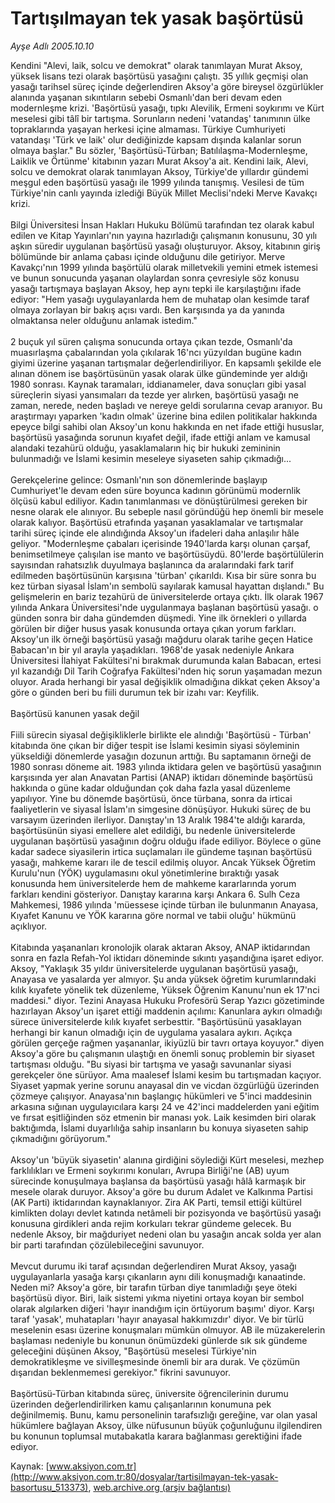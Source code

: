 # Tartışılmayan tek yasak başörtüsü

*Ayşe Adlı 2005.10.10*

<div class="pNewsDetailMainContent" itemprop="articleBody">
 Kendini "Alevi, laik, solcu ve demokrat" olarak tanımlayan Murat  Aksoy, yüksek lisans tezi olarak başörtüsü yasağını çalıştı. 35 yıllık geçmişi olan yasağı tarihsel süreç içinde değerlendiren Aksoy'a göre bireysel özgürlükler alanında yaşanan sıkıntıların sebebi Osmanlı'dan beri devam eden modernleşme krizi. 'Başörtüsü yasağı, tıpkı Alevilik, Ermeni soykırımı ve Kürt meselesi gibi tâlî bir tartışma. Sorunların nedeni 'vatandaş' tanımının ülke topraklarında yaşayan herkesi içine almaması. Türkiye Cumhuriyeti vatandaşı 'Türk ve laik' olur dediğinizde kapsam dışında kalanlar sorun olmaya başlar." Bu sözler, 'Başörtüsü-Türban; Batılılaşma-Modernleşme, Laiklik ve Örtünme' kitabının yazarı Murat Aksoy'a ait. Kendini laik, Alevi, solcu ve demokrat olarak tanımlayan Aksoy, Türkiye'de yıllardır gündemi meşgul eden başörtüsü yasağı ile 1999 yılında tanışmış. Vesilesi de tüm Türkiye'nin canlı yayında izlediği Büyük Millet Meclisi'ndeki Merve Kavakçı krizi.
 <br/>
 <br/>
 Bilgi Üniversitesi İnsan Hakları Hukuku Bölümü tarafından tez olarak kabul edilen ve Kitap Yayınları'nın yayına hazırladığı çalışmanın konusunu, 30 yılı aşkın süredir uygulanan başörtüsü yasağı oluşturuyor. Aksoy, kitabının giriş bölümünde bir anlama çabası içinde olduğunu dile getiriyor. Merve Kavakçı'nın 1999 yılında başörtülü olarak milletvekili yemini etmek istemesi ve bunun sonucunda yaşanan olaylardan sonra çevresiyle söz konusu yasağı tartışmaya başlayan Aksoy, hep aynı tepki ile karşılaştığını ifade ediyor: "Hem yasağı uygulayanlarda hem de muhatap olan kesimde taraf olmaya zorlayan bir bakış açısı vardı. Ben karşısında ya da yanında olmaktansa neler olduğunu anlamak istedim."
 <br/>
 <br/>
 2 buçuk yıl süren çalışma sonucunda ortaya çıkan tezde, Osmanlı'da muasırlaşma çabalarından yola çıkılarak 16'ncı yüzyıldan bugüne kadın giyimi üzerine yaşanan tartışmalar değerlendiriliyor. En kapsamlı şekilde ele alınan dönem ise başörtüsünün yasak olarak ülke gündeminde yer aldığı 1980 sonrası. Kaynak taramaları, iddianameler, dava sonuçları gibi yasal süreçlerin siyasi yansımaları da tezde yer alırken, başörtüsü yasağı ne zaman, nerede, neden başladı ve nereye geldi sorularına cevap aranıyor. Bu araştırmayı yaparken 'kadın olmak' üzerine bina edilen politikalar hakkında epeyce bilgi sahibi olan Aksoy'un konu hakkında en net ifade ettiği hususlar, başörtüsü yasağında sorunun kıyafet değil, ifade ettiği anlam ve kamusal alandaki tezahürü olduğu, yasaklamaların hiç bir hukuki zemininin bulunmadığı ve İslami kesimin meseleye siyaseten sahip çıkmadığı...
 <br/>
 <br/>
 Gerekçelerine gelince: Osmanlı'nın son dönemlerinde başlayıp Cumhuriyet'le devam eden süre boyunca kadının görünümü modernlik ölçüsü kabul ediliyor. Kadın tanımlanması ve dönüştürülmesi gereken bir nesne olarak ele alınıyor. Bu sebeple nasıl göründüğü hep önemli bir mesele olarak kalıyor. Başörtüsü etrafında yaşanan yasaklamalar ve tartışmalar tarihi süreç içinde ele alındığında Aksoy'un ifadeleri daha anlaşılır hâle geliyor. "Modernleşme çabaları içerisinde 1940'larda karşı olunan çarşaf, benimsetilmeye çalışılan ise manto ve başörtüsüydü. 80'lerde başörtülülerin sayısından rahatsızlık duyulmaya başlanınca da aralarındaki fark tarif edilmeden başörtüsünün karşısına 'türban' çıkarıldı. Kısa bir süre sonra bu kez türban siyasal İslam'ın sembolü sayılarak kamusal hayattan dışlandı." Bu gelişmelerin en bariz tezahürü de üniversitelerde ortaya çıktı. İlk olarak 1967 yılında Ankara Üniversitesi'nde uygulanmaya başlanan başörtüsü yasağı. o günden sonra bir daha gündemden düşmedi. Yine ilk örnekleri o yıllarda görülen bir diğer husus yasak konusunda ortaya çıkan yorum farkları. Aksoy'un ilk örneği başörtüsü yasağı mağduru olarak tarihe geçen Hatice Babacan'ın bir yıl arayla yaşadıkları. 1968'de yasak nedeniyle Ankara Üniversitesi İlahiyat Fakültesi'ni bırakmak durumunda kalan Babacan, ertesi yıl kazandığı Dil Tarih Coğrafya Fakültesi'nden hiç sorun yaşamadan mezun oluyor. Arada herhangi bir yasal değişiklik olmadığına dikkat çeken Aksoy'a göre o günden beri bu fiili durumun tek bir izahı var: Keyfilik.
 <br/>
 <br/>
 Başörtüsü kanunen yasak değil
 <br/>
 <br/>
 Fiili sürecin siyasal değişikliklerle birlikte ele alındığı 'Başörtüsü - Türban' kitabında öne çıkan bir diğer tespit ise İslami kesimin siyasi söyleminin yükseldiği dönemlerde yasağın dozunun arttığı. Bu saptamanın örneği de 1980 sonrası döneme ait. 1983 yılında iktidara gelen ve başörtüsü yasağının karşısında yer alan Anavatan Partisi (ANAP) iktidarı döneminde başörtüsü hakkında o güne kadar olduğundan çok daha fazla yasal düzenleme yapılıyor. Yine bu dönemde başörtüsü, önce türbana, sonra da irticai faaliyetlerin ve siyasal İslam'ın simgesine dönüşüyor. Hukuki süreç de bu varsayım üzerinden ilerliyor. Danıştay'ın 13 Aralık 1984'te aldığı kararda, başörtüsünün siyasi emellere alet edildiği, bu nedenle üniversitelerde uygulanan başörtüsü yasağının doğru olduğu ifade ediliyor. Böylece o güne kadar sadece siyasilerin irtica suçlamaları ile gündeme taşınan başörtüsü yasağı, mahkeme kararı ile de tescil edilmiş oluyor. Ancak Yüksek Öğretim Kurulu'nun (YÖK) uygulamasını okul yönetimlerine bıraktığı yasak konusunda hem üniversitelerde hem de mahkeme kararlarında yorum farkları kendini gösteriyor. Danıştay kararına karşı Ankara 6. Sulh Ceza Mahkemesi, 1986 yılında 'müessese içinde türban ile bulunmanın Anayasa, Kıyafet Kanunu ve YÖK kararına göre normal ve tabii oluğu' hükmünü açıklıyor.
 <br/>
 <br/>
 Kitabında yaşananları kronolojik olarak aktaran Aksoy, ANAP iktidarından sonra en fazla Refah-Yol iktidarı döneminde sıkıntı yaşandığına işaret ediyor. Aksoy, "Yaklaşık 35 yıldır üniversitelerde uygulanan başörtüsü yasağı, Anayasa ve yasalarda yer almıyor. Şu anda yüksek öğretim kurumlarındaki kılık kıyafete yönelik tek düzenleme, Yüksek Öğrenim Kanunu'nun ek 17'nci maddesi." diyor. Tezini Anayasa Hukuku Profesörü Serap Yazıcı gözetiminde hazırlayan Aksoy'un işaret ettiği maddenin açılımı: Kanunlara aykırı olmadığı sürece üniversitelerde kılık kıyafet serbesttir. "Başörtüsünü yasaklayan herhangi bir kanun olmadığı için de uygulama yasalara aykırı. Açıkça görülen gerçeğe rağmen yaşananlar, ikiyüzlü bir tavrı ortaya koyuyor." diyen Aksoy'a göre bu çalışmanın ulaştığı en önemli sonuç problemin bir siyaset tartışması olduğu. "Bu siyasi bir tartışma ve yasağı savunanlar siyasi gerekçeler öne sürüyor. Ama maalesef İslami kesim bu tartışmadan kaçıyor. Siyaset yapmak yerine sorunu anayasal din ve vicdan özgürlüğü üzerinden çözmeye çalışıyor. Anayasa'nın başlangıç hükümleri ve 5'inci maddesinin arkasına sığınan uygulayıcılara karşı 24 ve 42'inci maddelerden yani eğitim ve fırsat eşitliğinden söz etmenin bir manası yok. Laik kesimden biri olarak baktığımda, İslami duyarlılığa sahip insanların bu konuya siyaseten sahip çıkmadığını görüyorum."
 <br/>
 <br/>
 Aksoy'un 'büyük siyasetin' alanına girdiğini söylediği Kürt meselesi, mezhep farklılıkları ve Ermeni soykırımı konuları, Avrupa Birliği'ne (AB) uyum sürecinde konuşulmaya başlansa da başörtüsü yasağı hâlâ karmaşık bir mesele olarak duruyor. Aksoy'a göre bu durum Adalet ve Kalkınma Partisi (AK Parti) iktidarından kaynaklanıyor. Zira AK Parti, temsil ettiği kültürel kimlikten dolayı devlet katında netâmeli bir pozisyonda ve başörtüsü yasağı konusuna girdikleri anda rejim korkuları tekrar gündeme gelecek. Bu nedenle Aksoy, bir mağduriyet nedeni olan bu yasağın ancak solda yer alan bir parti tarafından çözülebileceğini savunuyor.
 <br/>
 <br/>
 Mevcut durumu iki taraf açısından değerlendiren Murat Aksoy, yasağı uygulayanlarla yasağa karşı çıkanların aynı dili konuşmadığı kanaatinde. Neden mi? Aksoy'a göre, bir tarafın türban diye tanımladığı şeye öteki başörtüsü diyor. Biri, laik sistemi yıkma niyetini ortaya koyan bir sembol olarak algılarken diğeri 'hayır inandığım için örtüyorum başımı' diyor. Karşı taraf 'yasak', muhatapları 'hayır anayasal hakkımızdır' diyor. Ve bir türlü meselenin esası üzerine konuşmaları mümkün olmuyor. AB ile müzakerelerin başlaması nedeniyle bu konunun önümüzdeki günlerde sık sık gündeme geleceğini düşünen Aksoy, "Başörtüsü meselesi Türkiye'nin demokratikleşme ve sivilleşmesinde önemli bir ara durak. Ve çözümün dışarıdan beklenmemesi gerekiyor." fikrini savunuyor.
 <br/>
 <br/>
 Başörtüsü-Türban kitabında süreç, üniversite öğrencilerinin durumu üzerinden değerlendirilirken kamu çalışanlarının konumuna pek değinilmemiş. Bunu, kamu personelinin tarafsızlığı gereğine, var olan yasal hükümlere bağlayan Aksoy, ülke nüfusunun büyük çoğunluğunu ilgilendiren bu konunun toplumsal mutabakatla karara bağlanması gerektiğini ifade ediyor.
 <br/>
</div>


Kaynak: [www.aksiyon.com.tr](http://www.aksiyon.com.tr:80/dosyalar/tartisilmayan-tek-yasak-basortusu_513373), [web.archive.org (arşiv bağlantısı)](http://web.archive.org/web/20150109162431/http://www.aksiyon.com.tr:80/dosyalar/tartisilmayan-tek-yasak-basortusu_513373)
